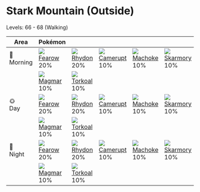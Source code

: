 # Stark Mountain (Outside)
Levels: 66 - 68 (Walking)

Area         | Pokémon                         | &nbsp;                          | &nbsp;                          | &nbsp;                          | &nbsp;                          | &nbsp;
---          | ---                             | ---                             | ---                             | ---                             | ---                             | ---
🌅<br>Morning | ![][022]<br> [Fearow]<br> 20%  | ![][112]<br> [Rhydon]<br> 20%  | ![][323]<br> [Camerupt]<br> 10%| ![][067]<br> [Machoke]<br> 10% | ![][227]<br> [Skarmory]<br> 10%| ![][207]<br> [Gligar]<br> 10%
&nbsp;       | ![][126]<br> [Magmar]<br> 10%  | ![][324]<br> [Torkoal]<br> 10%
🌞<br>Day     | ![][022]<br> [Fearow]<br> 20%  | ![][112]<br> [Rhydon]<br> 20%  | ![][323]<br> [Camerupt]<br> 10%| ![][067]<br> [Machoke]<br> 10% | ![][227]<br> [Skarmory]<br> 10%| ![][207]<br> [Gligar]<br> 10%
&nbsp;       | ![][126]<br> [Magmar]<br> 10%  | ![][324]<br> [Torkoal]<br> 10%
🌙<br>Night   | ![][022]<br> [Fearow]<br> 20%  | ![][112]<br> [Rhydon]<br> 20%  | ![][323]<br> [Camerupt]<br> 10%| ![][067]<br> [Machoke]<br> 10% | ![][227]<br> [Skarmory]<br> 10%| ![][207]<br> [Gligar]<br> 10%
&nbsp;       | ![][126]<br> [Magmar]<br> 10%  | ![][324]<br> [Torkoal]<br> 10%


[Fearow]: ../../pokemon_changes/022/
[Machoke]: ../../pokemon_changes/067/
[Rhydon]: ../../pokemon_changes/112/
[Magmar]: ../../pokemon_changes/126/
[Gligar]: ../../pokemon_changes/207/
[Skarmory]: ../../pokemon_changes/227/
[Camerupt]: ../../pokemon_changes/323/
[Torkoal]: ../../pokemon_changes/324/
[022]: ../img/pokemon/022.png
[067]: ../img/pokemon/067.png
[112]: ../img/pokemon/112.png
[126]: ../img/pokemon/126.png
[207]: ../img/pokemon/207.png
[227]: ../img/pokemon/227.png
[323]: ../img/pokemon/323.png
[324]: ../img/pokemon/324.png
